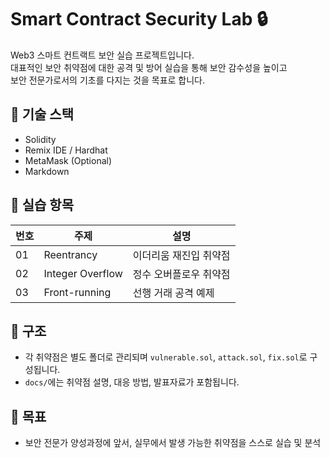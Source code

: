 # Smart Contract Security Lab 🔒

Web3 스마트 컨트랙트 보안 실습 프로젝트입니다.  
대표적인 보안 취약점에 대한 공격 및 방어 실습을 통해 보안 감수성을 높이고  
보안 전문가로서의 기초를 다지는 것을 목표로 합니다.

## 🔧 기술 스택
- Solidity
- Remix IDE / Hardhat
- MetaMask (Optional)
- Markdown

## 🧪 실습 항목

| 번호 | 주제 | 설명 |
|------|------|------|
| 01 | Reentrancy | 이더리움 재진입 취약점 |
| 02 | Integer Overflow | 정수 오버플로우 취약점 |
| 03 | Front-running | 선행 거래 공격 예제 |

## 📂 구조

- 각 취약점은 별도 폴더로 관리되며 `vulnerable.sol`, `attack.sol`, `fix.sol`로 구성됩니다.
- `docs/`에는 취약점 설명, 대응 방법, 발표자료가 포함됩니다.

## 📝 목표
- 보안 전문가 양성과정에 앞서, 실무에서 발생 가능한 취약점을 스스로 실습 및 분석
